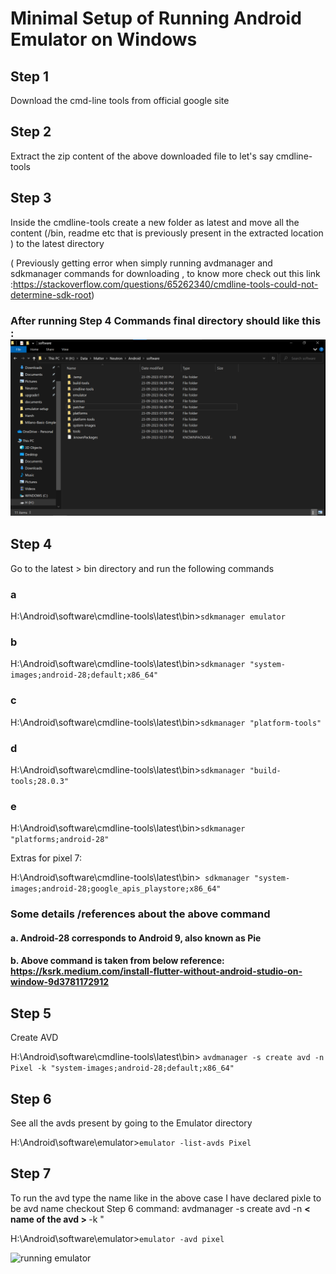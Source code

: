 # Minimal Setup of Running Android Emulator on Windows

## Step 1

 Download the cmd-line tools from official google site

## Step 2

 Extract the zip content of the above downloaded file to let's say cmdline-tools

## Step 3

 Inside the cmdline-tools create a new folder as latest and move all the content (/bin, readme etc that is previously present in the extracted location ) to the latest directory

( Previously getting error when simply running avdmanager and sdkmanager commands for downloading , to know more check out this link :<https://stackoverflow.com/questions/65262340/cmdline-tools-could-not-determine-sdk-root>)

### After running Step 4 Commands final directory should like this : ![directory structure](./img/Folder%20Directory.png)

## Step 4

 Go to the latest > bin directory and run the following commands

### a

 H:\Android\software\cmdline-tools\latest\bin>```sdkmanager emulator```

### b

H:\Android\software\cmdline-tools\latest\bin>```sdkmanager "system-images;android-28;default;x86_64"```

### c

H:\Android\software\cmdline-tools\latest\bin>```sdkmanager "platform-tools"```

### d

H:\Android\software\cmdline-tools\latest\bin>```sdkmanager "build-tools;28.0.3"```

### e

H:\Android\software\cmdline-tools\latest\bin>```sdkmanager "platforms;android-28"```

Extras for pixel 7:

H:\Android\software\cmdline-tools\latest\bin>```
sdkmanager "system-images;android-28;google_apis_playstore;x86_64"```

### Some details /references about the above command

#### a. Android-28 corresponds to **Android 9**, also known as **Pie**

#### b. Above command is taken from below reference: <https://ksrk.medium.com/install-flutter-without-android-studio-on-window-9d3781172912>

## Step 5

 Create AVD

 H:\Android\software\cmdline-tools\latest\bin>
```avdmanager -s create avd -n Pixel -k "system-images;android-28;default;x86_64"```

## Step 6

 See all the avds present by going to the Emulator directory

H:\Android\software\emulator>```emulator -list-avds
Pixel```

## Step 7

 To run the avd type the name like in the above case I have declared pixle to be avd name checkout Step 6 command: avdmanager -s create avd -n <b> &lt; name of the avd &gt;  </b> -k "

H:\Android\software\emulator>```emulator -avd pixel```

![running emulator](./img/pixel-device.png)
